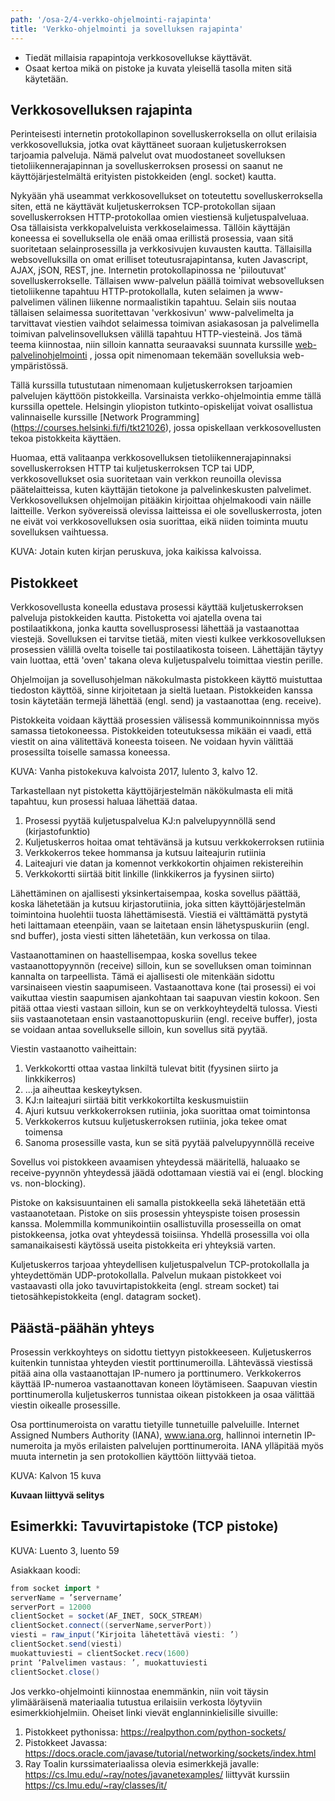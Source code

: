 ```yaml
---
path: '/osa-2/4-verkko-ohjelmointi-rajapinta'
title: 'Verkko-ohjelmointi ja sovelluksen rajapinta'
---
```


<text-box variant='learningObjectives' name='Oppimistavoitteet'>

- Tiedät millaisia rapapintoja verkkosovellukse käyttävät.
- Osaat kertoa mikä on pistoke ja kuvata yleisellä tasolla miten sitä käytetään.

</text-box>

## Verkkosovelluksen rajapinta

Perinteisesti internetin protokollapinon sovelluskerroksella on ollut erilaisia verkkosovelluksia, jotka ovat käyttäneet suoraan kuljetuskerroksen tarjoamia palveluja. Nämä palvelut ovat muodostaneet sovelluksen tietoliikennerajapinnan ja sovelluskerroksen prosessi on saanut ne käyttöjärjestelmältä erityisten pistokkeiden (engl. socket) kautta.

Nykyään yhä useammat verkkosovellukset on toteutettu sovelluskerroksella siten, että ne käyttävät kuljetuskerroksen TCP-protokollan sijaan sovelluskerroksen HTTP-protokollaa omien viestiensä kuljetuspalveluaa. Osa tällaisista verkkopalveluista verkkoselaimessa. Tällöin käyttäjän koneessa ei sovelluksella ole enää omaa erillistä prosessia, vaan sitä suoritetaan selainprosessilla ja verkkosivujen kuvausten kautta. Tällaisilla websovelluksilla on omat erilliset toteutusrajapintansa, kuten Javascript, AJAX, jSON, REST, jne.  Internetin protokollapinossa ne 'piiloutuvat' sovelluskerrokselle. Tällaisen www-palvelun päällä toimivat websovelluksen tietoliikenne tapahtuu HTTP-protokollalla, kuten selaimen ja www-palvelimen välinen liikenne normaalistikin tapahtuu. Selain siis noutaa tällaisen selaimessa suoritettavan 'verkkosivun' www-palvelimelta ja tarvittavat viestien vaihdot selaimessa toimivan asiakasosan ja palvelimella toimivan palvelinsovelluksen välillä tapahtuu HTTP-viesteinä. Jos tämä teema kiinnostaa, niin silloin kannatta seuraavaksi suunnata kurssille [web-palvelinohjelmointi](https://courses.helsinki.fi/fi/tkt21007) , jossa opit nimenomaan tekemään sovelluksia web-ympäristössä.

Tällä kurssilla tutustutaan nimenomaan kuljetuskerroksen tarjoamien palvelujen käyttöön pistokkeilla. Varsinaista verkko-ohjelmointia emme tällä kurssilla opettele. Helsingin yliopiston tutkinto-opiskelijat voivat osallistua valinnaiselle kurssille [Network Programming] (https://courses.helsinki.fi/fi/tkt21026), jossa opiskellaan verkkosovellusten tekoa pistokkeita käyttäen.

Huomaa, että valitaanpa verkkosovelluksen tietoliikennerajapinnaksi sovelluskerroksen HTTP tai kuljetuskerroksen TCP tai UDP, verkkosovellukset osia suoritetaan vain verkkon reunoilla olevissa päätelaitteissa, kuten käyttäjän tietokone ja palvelinkeskusten palvelimet. Verkkosovelluksen ohjelmoijan pitääkin kirjoittaa ohjelmakoodi vain näille laitteille. Verkon syövereissä olevissa laitteissa ei ole sovelluskerrosta, joten ne eivät voi verkkosovelluksen osia suorittaa, eikä niiden toiminta muutu sovelluksen vaihtuessa.

KUVA: Jotain kuten kirjan peruskuva, joka kaikissa kalvoissa.

## Pistokkeet

Verkkosovellusta koneella edustava prosessi käyttää kuljetuskerroksen palveluja pistokkeiden kautta. Pistoketta voi ajatella ovena tai postilaatikkona, jonka kautta sovellusprosessi lähettää ja vastaanottaa viestejä. Sovelluksen ei tarvitse tietää, miten viesti kulkee verkkosovelluksen prosessien välillä ovelta toiselle tai postilaatikosta toiseen. Lähettäjän täytyy vain luottaa, että 'oven' takana oleva kuljetuspalvelu toimittaa viestin perille.

Ohjelmoijan ja sovellusohjelman näkokulmasta pistokkeen käyttö muistuttaa tiedoston käyttöä, sinne kirjoitetaan ja sieltä luetaan. Pistokkeiden kanssa tosin käytetään termejä lähettää (engl. send) ja vastaanottaa (eng. receive).

Pistokkeita voidaan käyttää prosessien välisessä kommunikoinnnissa myös samassa tietokoneessa. Pistokkeiden toteutuksessa mikään ei vaadi, että viestit on aina välitettävä koneesta toiseen. Ne voidaan hyvin välittää prosessilta toiselle samassa koneessa.

KUVA:  Vanha pistokekuva kalvoista 2017, lulento 3, kalvo 12.

Tarkastellaan nyt pistoketta käyttöjärjestelmän näkökulmasta eli mitä tapahtuu, kun prosessi haluaa lähettää dataa.
1) Prosessi pyytää kuljetuspalvelua KJ:n palvelupyynnöllä send (kirjastofunktio)
2) Kuljetuskerros hoitaa omat tehtävänsä ja kutsuu verkkokerroksen rutiinia
3) Verkkokerros tekee hommansa ja kutsuu laiteajurin rutiinia
4) Laiteajuri vie datan ja komennot verkkokortin ohjaimen rekistereihin
5) Verkkokortti siirtää bitit linkille (linkkikerros ja fyysinen siirto)

Lähettäminen on ajallisesti yksinkertaisempaa, koska sovellus päättää, koska lähetetään ja kutsuu kirjastorutiinia, joka sitten käyttöjärjestelmän toimintoina huolehtii tuosta lähettämisestä. Viestiä ei välttämättä pystytä heti laittamaan eteenpäin, vaan se laitetaan ensin lähetyspuskuriin (engl. snd buffer), josta viesti sitten lähetetään, kun verkossa on tilaa.

Vastaanottaminen on haastellisempaa, koska sovellus tekee vastaanottopyynnön (receive) silloin, kun se sovelluksen oman toiminnan kannalta on tarpeellista. Tämä ei ajallisesti ole mitenkään sidottu varsinaiseen viestin saapumiseen. Vastaanottava kone (tai prosessi) ei voi vaikuttaa viestin saapumisen ajankohtaan tai saapuvan viestin kokoon. Sen pitää ottaa viesti vastaan silloin, kun se on verkkoyhteydeltä tulossa.  Viesti siis vastaanotetaan ensin vastaanottopuskuriin (engl. receive buffer), josta se voidaan antaa sovellukselle silloin, kun sovellus sitä pyytää.

Viestin vastaanotto vaiheittain:
1) Verkkokortti ottaa vastaa linkiltä tulevat bitit (fyysinen siirto ja linkkikerros)  
2) ...ja  aiheuttaa keskeytyksen.
3) KJ:n laiteajuri siirtää bitit verkkokortilta keskusmuistiin
4) Ajuri kutsuu verkkokerroksen rutiinia, joka suorittaa omat toimintonsa
5) Verkkokerros kutsuu kuljetuskerroksen rutiinia, joka tekee omat toimensa
6) Sanoma prosessille vasta, kun se sitä pyytää palvelupyynnöllä receive

Sovellus voi pistokkeen avaamisen yhteydessä määritellä, haluaako se receive-pyynnön yhteydessä jäädä odottamaan viestiä vai ei (engl. blocking vs. non-blocking). 

Pistoke on kaksisuuntainen eli samalla pistokkeella sekä lähetetään että vastaanotetaan. Pistoke on siis prosessin yhteyspiste toisen prosessin kanssa. Molemmilla kommunikointiin osallistuvilla prosesseilla on omat pistokkeensa, jotka ovat yhteydessä toisiinsa. Yhdellä prosessilla voi olla samanaikaisesti käytössä useita pistokkeita eri yhteyksiä varten.

Kuljetuskerros tarjoaa yhteydellisen kuljetuspalvelun TCP-protokollalla ja yhteydettömän UDP-protokollalla. Palvelun mukaan pistokkeet voi vastaavasti olla joko tavuvirtapistokkeita (engl. stream socket) tai tietosähkepistokkeita (engl. datagram socket).

## Päästä-päähän yhteys

Prosessin verkkoyhteys on sidottu tiettyyn pistokkeeseen. Kuljetuskerros kuitenkin tunnistaa yhteyden viestit porttinumeroilla.  Lähtevässä viestissä pitää aina olla vastaanottajan IP-numero ja porttinumero. Verkkokerros käyttää IP-numeroa vastaanottavan koneen löytämiseen. Saapuvan viestin porttinumerolla kuljetuskerros tunnistaa oikean pistokkeen ja osaa välittää viestin oikealle prosessille. 

Osa porttinumeroista on varattu tietyille tunnetuille palveluille. Internet Assigned Numbers Authority (IANA), www.iana.org, hallinnoi internetin IP-numeroita ja myös erilaisten palvelujen porttinumeroita. IANA ylläpitää myös muuta internetin ja sen protokollien käyttöön liittyvää tietoa. 



KUVA: Kalvon 15 kuva

**Kuvaan liittyvä selitys**


## Esimerkki: Tavuvirtapistoke (TCP pistoke)

KUVA:  Luento 3, luento 59

Asiakkaan koodi:
```java
from socket import *
serverName = ’servername’
serverPort = 12000
clientSocket = socket(AF_INET, SOCK_STREAM)
clientSocket.connect((serverName,serverPort))
viesti = raw_input(‘Kirjoita lähetettävä viesti: ’)
clientSocket.send(viesti)
muokattuviesti = clientSocket.recv(1600)
print ‘Palvelimen vastaus: ’, muokattuviesti
clientSocket.close()
```



Jos verkko-ohjelmointi kiinnostaa enemmänkin, niin voit täysin ylimääräisenä materiaalia tutustua erilaisiin verkosta löytyviin esimerkkiohjelmiin. Oheiset linki vievät englanninkielisille sivuille:
1) Pistokkeet pythonissa: https://realpython.com/python-sockets/   
2) Pistokkeet Javassa: https://docs.oracle.com/javase/tutorial/networking/sockets/index.html
3) Ray Toalin kurssimateriaalissa olevia esimerkkejä javalle: https://cs.lmu.edu/~ray/notes/javanetexamples/ liittyvät kurssiin https://cs.lmu.edu/~ray/classes/it/


